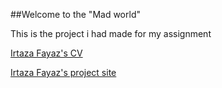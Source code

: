 ##Welcome to the "Mad world"

This is the project i had made for my assignment

[Irtaza Fayaz's CV](https://irtazafayaz1.github.io/ )

[Irtaza Fayaz's project site](https://cs-a-11.github.io/assignment1-irtazafayaz1/)
